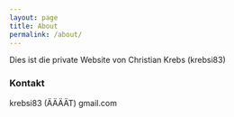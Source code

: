 ```yaml
---
layout: page
title: About
permalink: /about/
---
```


Dies ist die private Website von Christian Krebs (krebsi83)

### Kontakt

krebsi83 (ÄÄÄÄT) gmail.com

